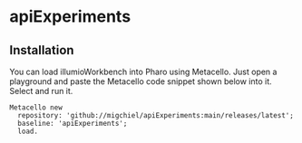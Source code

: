 # apiExperiments

## Installation

You can load illumioWorkbench into Pharo using Metacello. Just open a playground and paste the Metacello code snippet shown below into it. Select and run it. 

```Smalltalk
Metacello new
  repository: 'github://migchiel/apiExperiments:main/releases/latest';
  baseline: 'apiExperiments';
  load.
```
